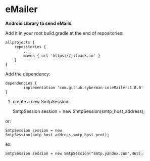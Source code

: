 # eMailer

**Android Library to send eMails.**

Add it in your root build.gradle at the end of repositories:

	allprojects {
		repositories {
			...
			maven { url 'https://jitpack.io' }	
		}
	}

  Add the dependency:
  
  	dependencies {
	        implementation 'com.github.cyberman-io:eMailer:1.0.0'
	}
  
1. create a new SmtpSession:

 	SmtpSession session = new SmtpSession(smtp_host_address);
 
 or:
 
 	SmtpSession session = new SmtpSession(smtp_host_address,smtp_host_prot);
 
 ex:
 
 	SmtpSession session = new SmtpSession("smtp.yandex.com",465);
 
 
